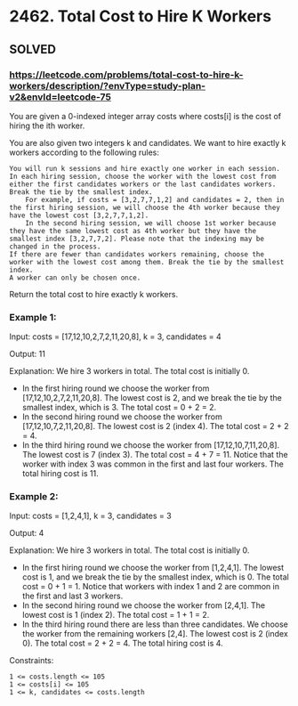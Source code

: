 # 2462. Total Cost to Hire K Workers

## SOLVED

### https://leetcode.com/problems/total-cost-to-hire-k-workers/description/?envType=study-plan-v2&envId=leetcode-75


You are given a 0-indexed integer array costs where costs[i] is the cost of hiring the ith worker.

You are also given two integers k and candidates. We want to hire exactly k workers according to the following rules:

    You will run k sessions and hire exactly one worker in each session.
    In each hiring session, choose the worker with the lowest cost from either the first candidates workers or the last candidates workers. Break the tie by the smallest index.
        For example, if costs = [3,2,7,7,1,2] and candidates = 2, then in the first hiring session, we will choose the 4th worker because they have the lowest cost [3,2,7,7,1,2].
        In the second hiring session, we will choose 1st worker because they have the same lowest cost as 4th worker but they have the smallest index [3,2,7,7,2]. Please note that the indexing may be changed in the process.
    If there are fewer than candidates workers remaining, choose the worker with the lowest cost among them. Break the tie by the smallest index.
    A worker can only be chosen once.

Return the total cost to hire exactly k workers.



### Example 1:
 
Input: costs = [17,12,10,2,7,2,11,20,8], k = 3, candidates = 4

Output: 11

Explanation: We hire 3 workers in total. The total cost is initially 0.
- In the first hiring round we choose the worker from [17,12,10,2,7,2,11,20,8]. The lowest cost is 2, and we break the tie by the smallest index, which is 3. The total cost = 0 + 2 = 2.
- In the second hiring round we choose the worker from [17,12,10,7,2,11,20,8]. The lowest cost is 2 (index 4). The total cost = 2 + 2 = 4.
- In the third hiring round we choose the worker from [17,12,10,7,11,20,8]. The lowest cost is 7 (index 3). The total cost = 4 + 7 = 11. Notice that the worker with index 3 was common in the first and last four workers.
  The total hiring cost is 11.

### Example 2:

Input: costs = [1,2,4,1], k = 3, candidates = 3

Output: 4

Explanation: We hire 3 workers in total. The total cost is initially 0.
- In the first hiring round we choose the worker from [1,2,4,1]. The lowest cost is 1, and we break the tie by the smallest index, which is 0. The total cost = 0 + 1 = 1. Notice that workers with index 1 and 2 are common in the first and last 3 workers.
- In the second hiring round we choose the worker from [2,4,1]. The lowest cost is 1 (index 2). The total cost = 1 + 1 = 2.
- In the third hiring round there are less than three candidates. We choose the worker from the remaining workers [2,4]. The lowest cost is 2 (index 0). The total cost = 2 + 2 = 4.
  The total hiring cost is 4.



Constraints:

    1 <= costs.length <= 105 
    1 <= costs[i] <= 105
    1 <= k, candidates <= costs.length

